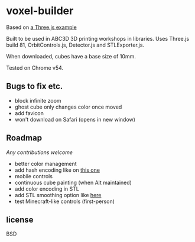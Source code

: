 # voxel-builder

Based on [a Three.js example](https://threejs.org/examples/#webgl_interactive_voxelpainter)

Built to be used in ABC3D 3D printing workshops in libraries. 
Uses Three.js build 81, OrbitControls.js, Detector.js and STLExporter.js. 

When downloaded, cubes have a base size of 10mm. 

Tested on Chrome v54.

## Bugs to fix etc.

- block infinite zoom 
- ghost cube only changes color once moved 
- add favicon 
- won't download on Safari (opens in new window) 

## Roadmap 
*Any contributions welcome*

- better color management 
- add hash encoding like on [this one](https://github.com/maxogden/voxel-builder) 
- mobile controls 
- continuous cube painting (when Alt maintained)
- add color encoding in STL 
- add STL smoothing option like [here](https://github.com/maxogden/ndarray-stl) 
- test Minecraft-like controls (first-person)

## license

BSD
